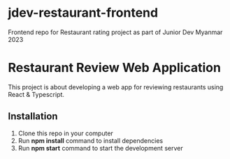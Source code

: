 # jdev-restaurant-frontend

Frontend repo for Restaurant rating project as part of Junior Dev Myanmar 2023

# Restaurant Review Web Application

This project is about developing a web app for reviewing restaurants using React & Typescript.


## Installation

1. Clone this repo in your computer
2. Run **npm install** command to install dependencies
3. Run **npm start** command to start the development server